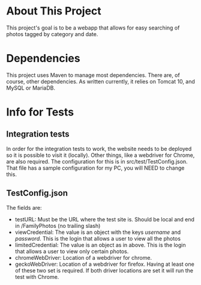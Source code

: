 # About This Project
This project's goal is to be a webapp that allows for easy searching of photos
tagged by category and date.

# Dependencies
This project uses Maven to manage most dependencies. There are, of course, other
dependencies. As written currently, it relies on Tomcat 10, and MySQL or MariaDB.

# Info for Tests
## Integration tests
In order for the integration tests to work, the website needs to be deployed so
it is possible to visit it (locally). Other things, like a webdriver for Chrome,
are also required. The configuration for this is in 
src/test/TestConfig.json. That file has a sample configuration for my PC, you 
will NEED to change this.
## TestConfig.json
The fields are:
* testURL: Must be the URL where the test site is. Should be local and end 
in /FamilyPhotos (no trailing slash)
* viewCredential: The value is an object with the keys *username* and *password*.
This is the login that allows a user to view all the photos
* limitedCredential: The value is an object as in above. This is the login that allows
a user to view only certain photos.
* chromeWebDriver: Location of a webdriver for chrome.
* geckoWebDriver: Location of a webdriver for firefox. Having at least one of these
two set is required. If both driver locations are set it will run the test with 
Chrome.